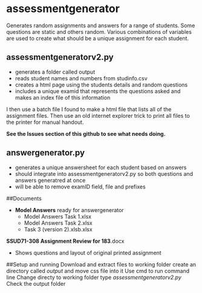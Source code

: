 # assessmentgenerator
Generates random assignments and answers for a range of students. Some questions are static and others random.  Various combinations of variables are used to create what should be a unique assignment for each student.

## assessmentgeneratorv2.py
 - generates a folder called output
 - reads student names and numbers from studinfo.csv
 - creates a html page using the students details and random questions
 - includes a unique examid that represents the questions asked and makes an index file of this information

I then use a batch file I found to make a html file that lists all of the assignment files.  Then use an old internet explorer trick to print all files to the printer for manual handout.

**See the Issues section of this github to see what needs doing.**

## answergenerator.py
 - generates a unique answersheet for each student based on answers
 - should integrate into assessmentgeneratorv2.py so both questions and answers generatred at once
 - will be able to remove examID field, file and prefixes
 

##Documents
- **Model Answers** ready for answergenerator
  - Model Answers Task 1.xlsx
  - Model Answers Task 2.xlsx
  - Task 3 (version 2).xlsb.xlsx
  
**SSUD71-308 Assignment Review for 183**.docx
 - Shows questions and layout of original printed assignment

##Setup and running
Download and extract files to working folder
create an directory called _output_ and move css file into it
Use cmd to run command line
Change directy to working folder
type _assessmentgeneratorv2.py_
Check the output folder
